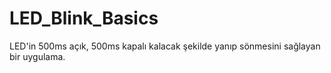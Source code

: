 # LED_Blink_Basics
LED'in 500ms açık, 500ms kapalı kalacak şekilde yanıp sönmesini sağlayan bir uygulama.
